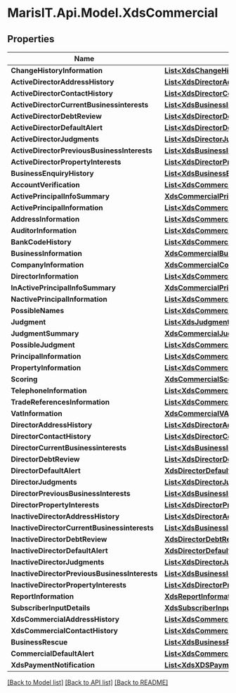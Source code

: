 
# MarisIT.Api.Model.XdsCommercial

## Properties

Name | Type | Description | Notes
------------ | ------------- | ------------- | -------------
**ChangeHistoryInformation** | [**List&lt;XdsChangeHistoryInformation&gt;**](XdsChangeHistoryInformation.md) |  | [optional] 
**ActiveDirectorAddressHistory** | [**List&lt;XdsDirectorAddressHistory&gt;**](XdsDirectorAddressHistory.md) |  | [optional] 
**ActiveDirectorContactHistory** | [**List&lt;XdsDirectorContactHistory&gt;**](XdsDirectorContactHistory.md) |  | [optional] 
**ActiveDirectorCurrentBusinessinterests** | [**List&lt;XdsBusinessInterests&gt;**](XdsBusinessInterests.md) |  | [optional] 
**ActiveDirectorDebtReview** | [**List&lt;XdsDirectorDebtReview&gt;**](XdsDirectorDebtReview.md) |  | [optional] 
**ActiveDirectorDefaultAlert** | [**List&lt;XdsDirectorDefaultAlert&gt;**](XdsDirectorDefaultAlert.md) |  | [optional] 
**ActiveDirectorJudgments** | [**List&lt;XdsDirectorJudgments&gt;**](XdsDirectorJudgments.md) |  | [optional] 
**ActiveDirectorPreviousBusinessInterests** | [**List&lt;XdsBusinessInterests&gt;**](XdsBusinessInterests.md) |  | [optional] 
**ActiveDirectorPropertyInterests** | [**List&lt;XdsDirectorPropertyInterests&gt;**](XdsDirectorPropertyInterests.md) |  | [optional] 
**BusinessEnquiryHistory** | [**List&lt;XdsBusinessEnquiryHistory&gt;**](XdsBusinessEnquiryHistory.md) |  | [optional] 
**AccountVerification** | [**List&lt;XdsCommercialAccountVerification&gt;**](XdsCommercialAccountVerification.md) |  | [optional] 
**ActivePrincipalInfoSummary** | [**XdsCommercialPrincipalInfoSummary**](XdsCommercialPrincipalInfoSummary.md) |  | [optional] 
**ActivePrincipalInformation** | [**List&lt;XdsCommercialPrincipalInformation&gt;**](XdsCommercialPrincipalInformation.md) |  | [optional] 
**AddressInformation** | [**List&lt;XdsCommercialAddressInformation&gt;**](XdsCommercialAddressInformation.md) |  | [optional] 
**AuditorInformation** | [**List&lt;XdsCommercialAuditorInformation&gt;**](XdsCommercialAuditorInformation.md) |  | [optional] 
**BankCodeHistory** | [**List&lt;XdsCommercialBankCodeHistory&gt;**](XdsCommercialBankCodeHistory.md) |  | [optional] 
**BusinessInformation** | [**XdsCommercialBusinessInformation**](XdsCommercialBusinessInformation.md) |  | [optional] 
**CompanyInformation** | [**XdsCommercialCompanyInformation**](XdsCommercialCompanyInformation.md) |  | [optional] 
**DirectorInformation** | [**List&lt;XdsCommercialDirectorInformation&gt;**](XdsCommercialDirectorInformation.md) |  | [optional] 
**InActivePrincipalInfoSummary** | [**XdsCommercialPrincipalInfoSummary**](XdsCommercialPrincipalInfoSummary.md) |  | [optional] 
**NactivePrincipalInformation** | [**List&lt;XdsCommercialPrincipalInformation&gt;**](XdsCommercialPrincipalInformation.md) |  | [optional] 
**PossibleNames** | [**List&lt;XdsCommercialPossibleName&gt;**](XdsCommercialPossibleName.md) |  | [optional] 
**Judgment** | [**List&lt;XdsJudgment&gt;**](XdsJudgment.md) |  | [optional] 
**JudgmentSummary** | [**XdsCommercialJudgmentSummary**](XdsCommercialJudgmentSummary.md) |  | [optional] 
**PossibleJudgment** | [**List&lt;XdsCommercialPossibleJudgment&gt;**](XdsCommercialPossibleJudgment.md) |  | [optional] 
**PrincipalInformation** | [**List&lt;XdsCommercialPrincipalInformation&gt;**](XdsCommercialPrincipalInformation.md) |  | [optional] 
**PropertyInformation** | [**List&lt;XdsCommercialPropertyInformation&gt;**](XdsCommercialPropertyInformation.md) |  | [optional] 
**Scoring** | [**XdsCommercialScoring**](XdsCommercialScoring.md) |  | [optional] 
**TelephoneInformation** | [**List&lt;XdsCommercialTelephoneInformation&gt;**](XdsCommercialTelephoneInformation.md) |  | [optional] 
**TradeReferencesInformation** | [**List&lt;XdsCommercialTradeReferencesInformation&gt;**](XdsCommercialTradeReferencesInformation.md) |  | [optional] 
**VatInformation** | [**XdsCommercialVATInformation**](XdsCommercialVATInformation.md) |  | [optional] 
**DirectorAddressHistory** | [**List&lt;XdsDirectorAddressHistory&gt;**](XdsDirectorAddressHistory.md) |  | [optional] 
**DirectorContactHistory** | [**List&lt;XdsDirectorContactHistory&gt;**](XdsDirectorContactHistory.md) |  | [optional] 
**DirectorCurrentBusinessinterests** | [**List&lt;XdsBusinessInterests&gt;**](XdsBusinessInterests.md) |  | [optional] 
**DirectorDebtReview** | [**List&lt;XdsDirectorDebtReview&gt;**](XdsDirectorDebtReview.md) |  | [optional] 
**DirectorDefaultAlert** | [**XdsDirectorDefaultAlert**](XdsDirectorDefaultAlert.md) |  | [optional] 
**DirectorJudgments** | [**List&lt;XdsDirectorJudgments&gt;**](XdsDirectorJudgments.md) |  | [optional] 
**DirectorPreviousBusinessInterests** | [**List&lt;XdsBusinessInterests&gt;**](XdsBusinessInterests.md) |  | [optional] 
**DirectorPropertyInterests** | [**List&lt;XdsDirectorPropertyInterests&gt;**](XdsDirectorPropertyInterests.md) |  | [optional] 
**InactiveDirectorAddressHistory** | [**List&lt;XdsDirectorAddressHistory&gt;**](XdsDirectorAddressHistory.md) |  | [optional] 
**InactiveDirectorCurrentBusinessinterests** | [**List&lt;XdsBusinessInterests&gt;**](XdsBusinessInterests.md) |  | [optional] 
**InactiveDirectorDebtReview** | [**XdsDirectorDebtReview**](XdsDirectorDebtReview.md) |  | [optional] 
**InactiveDirectorDefaultAlert** | [**XdsDirectorDefaultAlert**](XdsDirectorDefaultAlert.md) |  | [optional] 
**InactiveDirectorJudgments** | [**List&lt;XdsDirectorJudgments&gt;**](XdsDirectorJudgments.md) |  | [optional] 
**InactiveDirectorPreviousBusinessInterests** | [**List&lt;XdsBusinessInterests&gt;**](XdsBusinessInterests.md) |  | [optional] 
**InactiveDirectorPropertyInterests** | [**List&lt;XdsDirectorPropertyInterests&gt;**](XdsDirectorPropertyInterests.md) |  | [optional] 
**ReportInformation** | [**XdsReportInformation**](XdsReportInformation.md) |  | [optional] 
**SubscriberInputDetails** | [**XdsSubscriberInputDetails**](XdsSubscriberInputDetails.md) |  | [optional] 
**XdsCommercialAddressHistory** | [**List&lt;XdsCommercialAddressHistory&gt;**](XdsCommercialAddressHistory.md) |  | [optional] 
**XdsCommercialContactHistory** | [**List&lt;XdsCommercialContactHistory&gt;**](XdsCommercialContactHistory.md) |  | [optional] 
**BusinessRescue** | [**List&lt;XdsBusinessRescue&gt;**](XdsBusinessRescue.md) |  | [optional] 
**CommercialDefaultAlert** | [**List&lt;XdsCommercialDefaultAlert&gt;**](XdsCommercialDefaultAlert.md) |  | [optional] 
**XdsPaymentNotification** | [**List&lt;XdsXDSPaymentNotification&gt;**](XdsXDSPaymentNotification.md) |  | [optional] 

[[Back to Model list]](../README.md#documentation-for-models)
[[Back to API list]](../README.md#documentation-for-api-endpoints)
[[Back to README]](../README.md)

